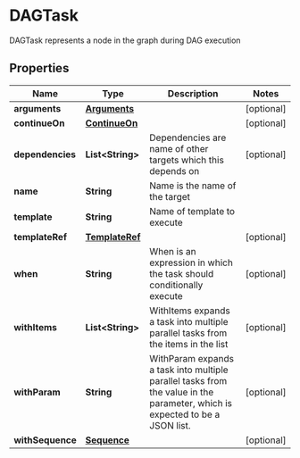 

# DAGTask

DAGTask represents a node in the graph during DAG execution
## Properties

Name | Type | Description | Notes
------------ | ------------- | ------------- | -------------
**arguments** | [**Arguments**](Arguments.md) |  |  [optional]
**continueOn** | [**ContinueOn**](ContinueOn.md) |  |  [optional]
**dependencies** | **List&lt;String&gt;** | Dependencies are name of other targets which this depends on |  [optional]
**name** | **String** | Name is the name of the target | 
**template** | **String** | Name of template to execute | 
**templateRef** | [**TemplateRef**](TemplateRef.md) |  |  [optional]
**when** | **String** | When is an expression in which the task should conditionally execute |  [optional]
**withItems** | **List&lt;String&gt;** | WithItems expands a task into multiple parallel tasks from the items in the list |  [optional]
**withParam** | **String** | WithParam expands a task into multiple parallel tasks from the value in the parameter, which is expected to be a JSON list. |  [optional]
**withSequence** | [**Sequence**](Sequence.md) |  |  [optional]



